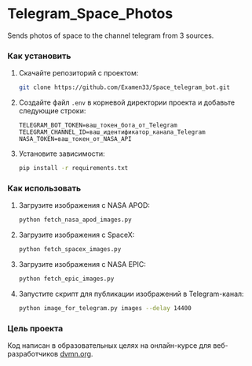 # Telegram_Space_Photos

Sends photos of space to the channel telegram from 3 sources. 

### Как установить

1. Скачайте репозиторий с проектом:
    ```sh
    git clone https://github.com/Examen33/Space_telegram_bot.git
    ```

2. Создайте файл `.env` в корневой директории проекта и добавьте следующие строки:
    ```env
    TELEGRAM_BOT_TOKEN=ваш_токен_бота_от_Telegram
    TELEGRAM_CHANNEL_ID=ваш_идентификатор_канала_Telegram
    NASA_TOKEN=ваш_токен_от_NASA_API
    ```

3. Установите зависимости:
    ```sh
    pip install -r requirements.txt
    ```

### Как использовать

1. Загрузите изображения с NASA APOD:
    ```sh
    python fetch_nasa_apod_images.py
    ```
    
2. Загрузите изображения с SpaceX:
    ```sh
    python fetch_spacex_images.py 
    ```

3. Загрузите изображения с NASA EPIC:
    ```sh
    python fetch_epic_images.py
    ```
    
2. Запустите скрипт для публикации изображений в Telegram-канал:
    ```sh
    python image_for_telegram.py images --delay 14400
    ```

### Цель проекта

Код написан в образовательных целях на онлайн-курсе для веб-разработчиков [dvmn.org](https://dvmn.org/).
